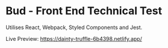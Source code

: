 # Bud - Front End Technical Test

Utilises React, Webpack, Styled Components and Jest.

Live Preview: https://dainty-truffle-6b4398.netlify.app/
